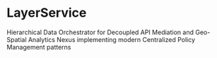 # LayerService
Hierarchical Data Orchestrator for Decoupled API Mediation and Geo-Spatial Analytics Nexus implementing modern Centralized Policy Management patterns
